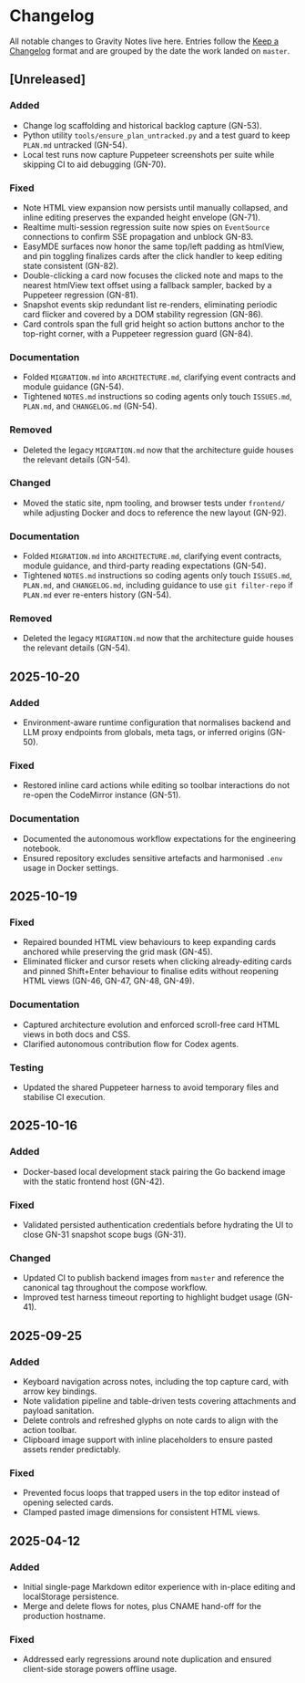 # Changelog

All notable changes to Gravity Notes live here. Entries follow the [Keep a Changelog](https://keepachangelog.com/) format
and are grouped by the date the work landed on `master`.

## [Unreleased]

### Added
- Change log scaffolding and historical backlog capture (GN-53).
- Python utility `tools/ensure_plan_untracked.py` and a test guard to keep `PLAN.md` untracked (GN-54).
- Local test runs now capture Puppeteer screenshots per suite while skipping CI to aid debugging (GN-70).

### Fixed
- Note HTML view expansion now persists until manually collapsed, and inline editing preserves the expanded height envelope (GN-71).
- Realtime multi-session regression suite now spies on `EventSource` connections to confirm SSE propagation and unblock GN-83.
- EasyMDE surfaces now honor the same top/left padding as htmlView, and pin toggling finalizes cards after the click handler to keep editing state consistent (GN-82).
- Double-clicking a card now focuses the clicked note and maps to the nearest htmlView text offset using a fallback sampler, backed by a Puppeteer regression (GN-81).
- Snapshot events skip redundant list re-renders, eliminating periodic card flicker and covered by a DOM stability regression (GN-86).
- Card controls span the full grid height so action buttons anchor to the top-right corner, with a Puppeteer regression guard (GN-84).

### Documentation
- Folded `MIGRATION.md` into `ARCHITECTURE.md`, clarifying event contracts and module guidance (GN-54).
- Tightened `NOTES.md` instructions so coding agents only touch `ISSUES.md`, `PLAN.md`, and `CHANGELOG.md` (GN-54).

### Removed
- Deleted the legacy `MIGRATION.md` now that the architecture guide houses the relevant details (GN-54).

### Changed
- Moved the static site, npm tooling, and browser tests under `frontend/` while adjusting Docker and docs to reference the new layout (GN-92).

### Documentation
- Folded `MIGRATION.md` into `ARCHITECTURE.md`, clarifying event contracts, module guidance, and third-party reading expectations (GN-54).
- Tightened `NOTES.md` instructions so coding agents only touch `ISSUES.md`, `PLAN.md`, and `CHANGELOG.md`, including guidance to use `git filter-repo` if `PLAN.md` ever re-enters history (GN-54).

### Removed
- Deleted the legacy `MIGRATION.md` now that the architecture guide houses the relevant details (GN-54).

## 2025-10-20

### Added
- Environment-aware runtime configuration that normalises backend and LLM proxy endpoints from globals, meta tags,
  or inferred origins (GN-50).

### Fixed
- Restored inline card actions while editing so toolbar interactions do not re-open the CodeMirror instance (GN-51).

### Documentation
- Documented the autonomous workflow expectations for the engineering notebook.
- Ensured repository excludes sensitive artefacts and harmonised `.env` usage in Docker settings.

## 2025-10-19

### Fixed
- Repaired bounded HTML view behaviours to keep expanding cards anchored while preserving the grid mask (GN-45).
- Eliminated flicker and cursor resets when clicking already-editing cards and pinned Shift+Enter behaviour to finalise
  edits without reopening HTML views (GN-46, GN-47, GN-48, GN-49).

### Documentation
- Captured architecture evolution and enforced scroll-free card HTML views in both docs and CSS.
- Clarified autonomous contribution flow for Codex agents.

### Testing
- Updated the shared Puppeteer harness to avoid temporary files and stabilise CI execution.

## 2025-10-16

### Added
- Docker-based local development stack pairing the Go backend image with the static frontend host (GN-42).

### Fixed
- Validated persisted authentication credentials before hydrating the UI to close GN-31 snapshot scope bugs (GN-31).

### Changed
- Updated CI to publish backend images from `master` and reference the canonical tag throughout the compose workflow.
- Improved test harness timeout reporting to highlight budget usage (GN-41).

## 2025-09-25

### Added
- Keyboard navigation across notes, including the top capture card, with arrow key bindings.
- Note validation pipeline and table-driven tests covering attachments and payload sanitation.
- Delete controls and refreshed glyphs on note cards to align with the action toolbar.
- Clipboard image support with inline placeholders to ensure pasted assets render predictably.

### Fixed
- Prevented focus loops that trapped users in the top editor instead of opening selected cards.
- Clamped pasted image dimensions for consistent HTML views.

## 2025-04-12

### Added
- Initial single-page Markdown editor experience with in-place editing and localStorage persistence.
- Merge and delete flows for notes, plus CNAME hand-off for the production hostname.

### Fixed
- Addressed early regressions around note duplication and ensured client-side storage powers offline usage.
